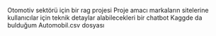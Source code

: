 Otomotiv sektörü için bir rag projesi 
Proje amacı markaların sitelerine kullanıcılar için teknik detaylar alabilecekleri bir chatbot
Kaggde da bulduğum Automobil.csv dosyası 
